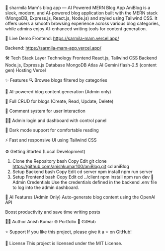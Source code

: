 🧠 sharmila Mam's blog app — AI Powered MERN Blog App
AniBlog is a sleek, modern, and AI-powered blog application built with the MERN stack (MongoDB, Express.js, React.js, Node.js) and styled using Tailwind CSS. It offers users a smooth browsing experience across various blog categories, while admins enjoy AI-enhanced writing tools for content generation.

🚀 Live Demo
Frontend: https://sarmila-mam.vercel.app/

Backend: https://sarmila-mam-app.vercel.app/

🛠️ Tech Stack
Layer	Technology
Frontend	React.js, Tailwind CSS
Backend	Node.js, Express.js
Database	MongoDB Atlas
AI	Gemini flash-2.5 (content gen)
Hosting	Vercel

✨ Features
🔍 Browse blogs filtered by categories

🧠 AI-powered blog content generation (Admin only)

📝 Full CRUD for blogs (Create, Read, Update, Delete)

💬 Comment system for user interaction

🧑‍💻 Admin login and dashboard with control panel

🌙 Dark mode support for comfortable reading

⚡ Fast and responsive UI using Tailwind CSS

⚙️ Getting Started (Local Development)
1. Clone the Repository
bash
Copy
Edit
git clone https://github.com/anishkumar100/aniBlog.git
cd aniBlog
2. Setup Backend
bash
Copy
Edit
cd server
npm install
npm run server
3. Setup Frontend
bash
Copy
Edit
cd ../client
npm install
npm run dev
🔐 Admin Credentials
Use the credentials defined in the backend .env file to log into the admin dashboard.

🤖 AI Features (Admin Only)
Auto-generate blog content using the OpenAI API

Boost productivity and save time writing posts

🧑‍💻 Author
Anish Kumar
🌐 Portfolio
🔗 GitHub

⭐️ Support
If you like this project, please give it a ⭐️ on GitHub!

📄 License
This project is licensed under the MIT License.



